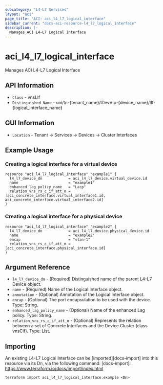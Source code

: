 ```yaml
---
subcategory: "L4-L7 Services"
layout: "aci"
page_title: "ACI: aci_l4_l7_logical_interface"
sidebar_current: "docs-aci-resource-l4_l7_logical_interface"
description: |-
  Manages ACI L4-L7 Logical Interface
---
```


# aci_l4_l7_logical_interface #

Manages ACI L4-L7 Logical Interface

## API Information ##

* `Class` - vnsLIf
* `Distinguished Name` - uni/tn-{tenant_name}/lDevVip-{device_name}/lIf-{logical_interface_name}

## GUI Information ##

* `Location` - Tenant -> Services -> Devices -> Cluster Interfaces

## Example Usage ##

### Creating a logical interface for a virtual device ###

```hcl
resource "aci_l4_l7_logical_interface" "example1" {
  l4_l7_device_dn            = aci_l4_l7_device.virtual_device.id
  name                       = "example1"
  enhanced_lag_policy_name   = "Lacp"
  relation_vns_rs_c_if_att_n = [aci_concrete_interface.virtual_interface1.id, aci_concrete_interface.virtual_interface2.id]
}
```

### Creating a logical interface for a physical device ###

```hcl
resource "aci_l4_l7_logical_interface" "example2" {
  l4_l7_device_dn            = aci_l4_l7_device.physical_device.id
  name                       = "example2"
  encap                      = "vlan-1"
  relation_vns_rs_c_if_att_n = [aci_concrete_interface.physical_interface.id]
}
```

## Argument Reference ##

* `l4_l7_device_dn` - (Required) Distinguished name of the parent L4-L7 Device object.
* `name` - (Required) Name of the Logical Interface object.
* `annotation` - (Optional) Annotation of the Logical Interface object.
* `encap` - (Optional) The port encapsulation to be used with the device. Type: String.
* `enhanced_lag_policy_name` - (Optional) Name of the enhanced Lag policy. Type: String.
* `relation_vns_rs_c_if_att_n` - (Optional) Represents the relation between a set of Concrete Interfaces and the Device Cluster (class vnsCIf). Type: List.

## Importing ##

An existing L4-L7 Logical Interface can be [imported][docs-import] into this resource via its Dn, via the following command:
[docs-import]: https://www.terraform.io/docs/import/index.html

```
terraform import aci_l4_l7_logical_interface.example <Dn>
```